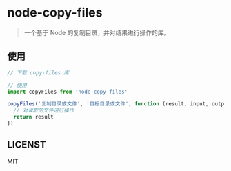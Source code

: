 # node-copy-files

> 一个基于 Node 的复制目录，并对结果进行操作的库。

## 使用

```javascript
// 下载 copy-files 库

// 使用
import copyFiles from 'node-copy-files'

copyFiles('复制目录或文件', '目标目录或文件', function (result, input, output) {
  // 对读取的文件进行操作
  return result
})
```

## LICENST

MIT
